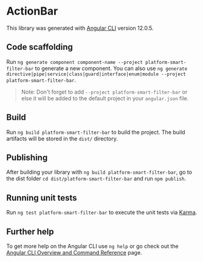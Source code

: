 # ActionBar

This library was generated with [Angular CLI](https://github.com/angular/angular-cli) version 12.0.5.

## Code scaffolding

Run `ng generate component component-name --project platform-smart-filter-bar` to generate a new component. You can also
use `ng generate directive|pipe|service|class|guard|interface|enum|module --project platform-smart-filter-bar`.

> Note: Don't forget to add `--project platform-smart-filter-bar` or else it will be added to the default project in your `angular.json` file.

## Build

Run `ng build platform-smart-filter-bar` to build the project. The build artifacts will be stored in the `dist/`
directory.

## Publishing

After building your library with `ng build platform-smart-filter-bar`, go to the dist
folder `cd dist/platform-smart-filter-bar` and run `npm publish`.

## Running unit tests

Run `ng test platform-smart-filter-bar` to execute the unit tests via [Karma](https://karma-runner.github.io).

## Further help

To get more help on the Angular CLI use `ng help` or go check out
the [Angular CLI Overview and Command Reference](https://angular.io/cli) page.
